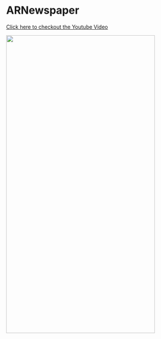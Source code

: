 # ARNewspaper
[Click here to checkout the Youtube Video](https://www.youtube.com/playlist?list=PLzISNGu_hA6OCuXJQP1dBKhJQBVcGyhPw)

<img src="https://github.com/knightcube/ARNewspaper/blob/master/Demo/ezgif-4-8828d4ce5b4c.gif" width="400" height="800" />
